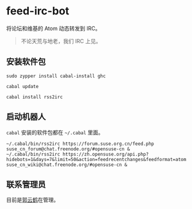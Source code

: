 # feed-irc-bot

将论坛和维基的 Atom 动态转发到 IRC。

> 不论天荒与地老，我们 IRC 上见。

## 安装软件包

```
sudo zypper install cabal-install ghc

cabal update

cabal install rss2irc
```

## 启动机器人

`cabal` 安装的软件包都在 `~/.cabal` 里面。

```
~/.cabal/bin/rss2irc https://forum.suse.org.cn/feed.php suse_cn_forum@chat.freenode.org/#opensuse-cn &
~/.cabal/bin/rss2irc https://zh.opensuse.org/api.php?hidebots=1&days=7&limit=50&action=feedrecentchanges&feedformat=atom suse_cn_wiki@chat.freenode.org/#opensuse-cn &
```

## 联系管理员

目前是[郭云鹤](mailto:guoyunhebrave@gmail.com)在管理。
